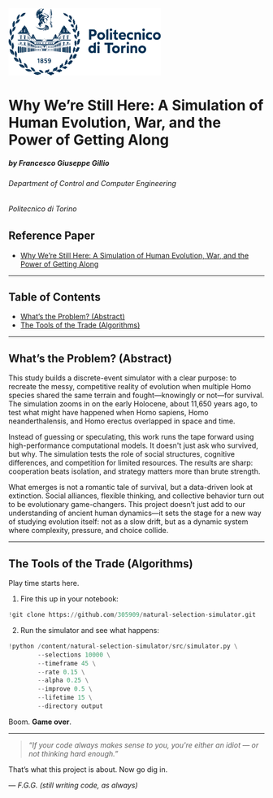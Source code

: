 <img src="docs/logo.png" width="300"/>

# Why We’re Still Here: A Simulation of Human Evolution, War, and the Power of Getting Along

##### by Francesco Giuseppe Gillio
###### Department of Control and Computer Engineering
###### Politecnico di Torino

## Reference Paper
- [Why We’re Still Here: A Simulation of Human Evolution, War, and the Power of Getting Along](https://github.com/305909/natural-selection-simulator/blob/main/docs/natural-selection-simulator-ACM.pdf)

---

## Table of Contents

- [What’s the Problem? (Abstract)](#whats-the-problem-abstract)
- [The Tools of the Trade (Algorithms)](#the-tools-of-the-trade-algorithms)

---

## What’s the Problem? (Abstract)

This study builds a discrete-event simulator with a clear purpose: to recreate the messy, competitive reality of evolution when multiple Homo species shared the same terrain and fought—knowingly or not—for survival. The simulation zooms in on the early Holocene, about 11,650 years ago, to test what might have happened when Homo sapiens, Homo neanderthalensis, and Homo erectus overlapped in space and time.
    
Instead of guessing or speculating, this work runs the tape forward using high-performance computational models. It doesn't just ask who survived, but why. The simulation tests the role of social structures, cognitive differences, and competition for limited resources. The results are sharp: cooperation beats isolation, and strategy matters more than brute strength.
    
What emerges is not a romantic tale of survival, but a data-driven look at extinction. Social alliances, flexible thinking, and collective behavior turn out to be evolutionary game-changers. This project doesn’t just add to our understanding of ancient human dynamics—it sets the stage for a new way of studying evolution itself: not as a slow drift, but as a dynamic system where complexity, pressure, and choice collide.

---

## The Tools of the Trade (Algorithms)

Play time starts here.

1. Fire this up in your notebook:

```python
!git clone https://github.com/305909/natural-selection-simulator.git
```

2. Run the simulator and see what happens:

```python
!python /content/natural-selection-simulator/src/simulator.py \
        --selections 10000 \
        --timeframe 45 \
        --rate 0.15 \
        --alpha 0.25 \
        --improve 0.5 \
        --lifetime 15 \
        --directory output
```

Boom. **Game over**.

---

> *“If your code always makes sense to you, you're either an idiot — or not thinking hard enough.”*

That’s what this project is about. Now go dig in.

— *F.G.G. (still writing code, as always)*

